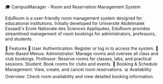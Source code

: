🎓 CampusManager - Room and Reservation Management System

EduRoom is a user-friendly room management system designed for educational institutions. Initially developed for Université Abdelmalek Essaadi's Ecole Nationale des Sciences Appliquées, EduRoom provides streamlined management of room bookings for administrators, professors, and students.

🌟 Features
🔐 User Authentication: Register or log in to access the system.
👥 Role-Based Menus:
Administrator: Manage rooms and oversee all class and club bookings.
Professor: Reserve rooms for classes, labs, and practical sessions.
Student: Book rooms for clubs and events.
📅 Booking & Schedule Management: View, create, and cancel room reservations.
📊 Availability Overview: Check room availability and view detailed booking information.
